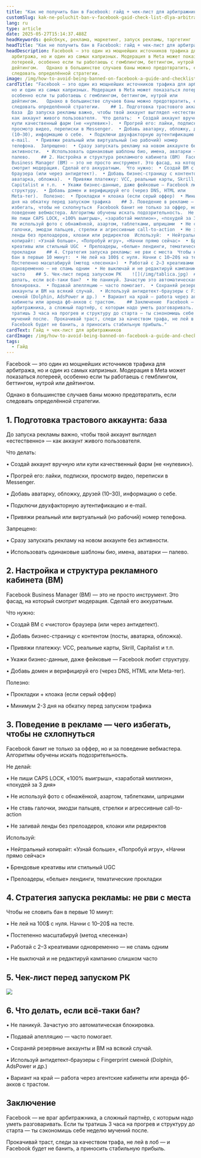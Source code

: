 ```yaml
---
title: "Как не получить бан в Facebook: гайд + чек-лист для арбитражников"
customSlug: kak-ne-poluchit-ban-v-facebook-gaid-check-list-dlya-arbitragnikov
lang: ru
type: article
date: 2025-05-27T15:14:37.488Z
headKeywords: фейсбкук, реклама, маркетинг, запуск рекламы, таргетинг
headTitle: "Как не получить бан в Facebook: гайд + чек-лист для арбитражников"
headDescription: Facebook — это один из мощнейших источников трафика для
  арбитража, но и один из самых капризных. Модерация в Meta может показаться
  лотереей, особенно если ты работаешь с гемблингом, беттингом, нутрой или
  дейтингом.   Однако в большинстве случаев баны можно предотвратить, если
  следовать определённой стратегии.
image: /img/how-to-avoid-being-banned-on-facebook-a-guide-and-checklist-for-arbitrageurs.jpg
cardTitle: "Facebook — это один из мощнейших источников трафика для арбитража,
  но и один из самых капризных. Модерация в Meta может показаться лотереей,
  особенно если ты работаешь с гемблингом, беттингом, нутрой или
  дейтингом.   Однако в большинстве случаев баны можно предотвратить, если
  следовать определённой стратегии.    ## 1. Подготовка трастового аккаунта:
  база  До запуска рекламы важно, чтобы твой аккаунт выглядел «естественно» —
  как аккаунт живого пользователя.  Что делать:  • Создай аккаунт вручную или
  купи качественный фарм (не «нулевик»).  • Прогрей его: лайки, подписки,
  просмотр видео, переписки в Messenger.  • Добавь аватарку, обложку, друзей
  (10–30), информацию о себе.  • Подключи двухфакторную аутентификацию и
  e-mail.  • Привяжи реальный или виртуальный (но рабочий) номер
  телефона.  Запрещено:  • Сразу запускать рекламу на новом аккаунте без
  активности.  • Использовать одинаковые шаблоны био, имена, аватарки —
  палево.    ## 2. Настройка и структура рекламного кабинета (BM)  Facebook
  Business Manager (BM) — это не просто инструмент. Это фасад, на который
  смотрит модерация. Сделай его аккуратным.  Что нужно:  • Создай BM с «чистого»
  браузера (или через антидетект).  • Добавь бизнес-страницу с контентом (посты,
  аватарка, обложка).  • Привяжи платежку: VCC, реальные карты, Skrill,
  Capitalist и т.п.  • Укажи бизнес-данные, даже фейковые — Facebook любит
  структуру.  • Добавь домен и верифицируй его (через DNS, HTML или
  Meta-тег).  Полезно:  • Прокладки + клоака (если серый оффер)  • Минимум 2-3
  дня на обкатку перед запуском трафика    ## 3. Поведение в рекламе — чего
  избегать, чтобы не схлопнуться  Facebook банит не только за оффер, но и за
  поведение вебмастера. Алгоритмы обучены искать подозрительность.  Не делай:  •
  Не пиши CAPS LOCK, «100% выигрыш», «заработай миллион», «похудей за 3 дня»  •
  Не используй фото с обнажёнкой, азартом, таблетками, шприцами  • Не ставь
  галочки, эмодзи пальцев, стрелки и агрессивные call-to-action  • Не заливай
  ленды без прелоадеров, клоаки или редиректов  Используй:  • Нейтральный
  копирайт: «Узнай больше», «Попробуй игру», «Начни прямо сейчас»  • Брендовые
  креативы или стильный UGC  • Прелоадеры, «белые» лендинги, тематические
  прокладки    ## 4. Стратегия запуска рекламы: не рви с места  Чтобы не словить
  бан в первые 10 минут:  • Не лей на 100$ с нуля. Начни с 10–20$ на тесте.  •
  Постепенно масштабируй (метод «лесенка»)  • Работай с 2–3 креативами
  одновременно — не спамь одним  • Не выключай и не редактируй кампанию слишком
  часто    ## 5. Чек-лист перед запуском РК    ![](/img/tablica.jpg)  ## 6. Что
  делать, если всё-таки бан?  • Не паникуй. Зачастую это автоматическая
  блокировка.  • Подавай апелляцию — часто помогает.  • Сохраняй резервные
  аккаунты и BM на всякий случай.  • Используй антидетект-браузеры с Fingerprint
  сменой (Dolphin, AdsPower и др.)  • Вариант на край — работа через агентские
  кабинеты или аренда фб-акков с трастом.    ## Заключение  Facebook — не враг
  арбитражника, а сложный партнёр, с которым надо уметь разговаривать. Если ты
  тратишь 3 часа на прогрев и структуру до старта — ты сэкономишь себе неделю
  мучений после.  Прокачивай траст, следи за качеством трафа, не лей в лоб — и
  Facebook будет не банить, а приносить стабильную прибыль."
cardText: Гайд + чек-лист для арбитражников
cardImage: /img/how-to-avoid-being-banned-on-facebook-a-guide-and-checklist.png
tags:
  - Гайд
---
```

Facebook — это один из мощнейших источников трафика для арбитража, но и один из самых капризных. Модерация в Meta может показаться лотереей, особенно если ты работаешь с гемблингом, беттингом, нутрой или дейтингом. 

Однако в большинстве случаев баны можно предотвратить, если следовать определённой стратегии.



## 1. Подготовка трастового аккаунта: база

До запуска рекламы важно, чтобы твой аккаунт выглядел «естественно» — как аккаунт живого пользователя.

Что делать:

• Создай аккаунт вручную или купи качественный фарм (не «нулевик»).

• Прогрей его: лайки, подписки, просмотр видео, переписки в Messenger.

• Добавь аватарку, обложку, друзей (10–30), информацию о себе.

• Подключи двухфакторную аутентификацию и e-mail.

• Привяжи реальный или виртуальный (но рабочий) номер телефона.

Запрещено:

• Сразу запускать рекламу на новом аккаунте без активности.

• Использовать одинаковые шаблоны био, имена, аватарки — палево.



## 2. Настройка и структура рекламного кабинета (BM)

Facebook Business Manager (BM) — это не просто инструмент. Это фасад, на который смотрит модерация. Сделай его аккуратным.

Что нужно:

• Создай BM с «чистого» браузера (или через антидетект).

• Добавь бизнес-страницу с контентом (посты, аватарка, обложка).

• Привяжи платежку: VCC, реальные карты, Skrill, Capitalist и т.п.

• Укажи бизнес-данные, даже фейковые — Facebook любит структуру.

• Добавь домен и верифицируй его (через DNS, HTML или Meta-тег).

Полезно:

• Прокладки + клоака (если серый оффер)

• Минимум 2-3 дня на обкатку перед запуском трафика



## 3. Поведение в рекламе — чего избегать, чтобы не схлопнуться

Facebook банит не только за оффер, но и за поведение вебмастера. Алгоритмы обучены искать подозрительность.

Не делай:

• Не пиши CAPS LOCK, «100% выигрыш», «заработай миллион», «похудей за 3 дня»

• Не используй фото с обнажёнкой, азартом, таблетками, шприцами

• Не ставь галочки, эмодзи пальцев, стрелки и агрессивные call-to-action

• Не заливай ленды без прелоадеров, клоаки или редиректов

Используй:

• Нейтральный копирайт: «Узнай больше», «Попробуй игру», «Начни прямо сейчас»

• Брендовые креативы или стильный UGC

• Прелоадеры, «белые» лендинги, тематические прокладки



## 4. Стратегия запуска рекламы: не рви с места

Чтобы не словить бан в первые 10 минут:

• Не лей на 100$ с нуля. Начни с 10–20$ на тесте.

• Постепенно масштабируй (метод «лесенка»)

• Работай с 2–3 креативами одновременно — не спамь одним

• Не выключай и не редактируй кампанию слишком часто



## 5. Чек-лист перед запуском РК



![](/img/checklist.jpg)

## 6. Что делать, если всё-таки бан?

• Не паникуй. Зачастую это автоматическая блокировка.

• Подавай апелляцию — часто помогает.

• Сохраняй резервные аккаунты и BM на всякий случай.

• Используй антидетект-браузеры с Fingerprint сменой (Dolphin, AdsPower и др.)

• Вариант на край — работа через агентские кабинеты или аренда фб-акков с трастом.



## Заключение

Facebook — не враг арбитражника, а сложный партнёр, с которым надо уметь разговаривать. Если ты тратишь 3 часа на прогрев и структуру до старта — ты сэкономишь себе неделю мучений после.

Прокачивай траст, следи за качеством трафа, не лей в лоб — и Facebook будет не банить, а приносить стабильную прибыль.